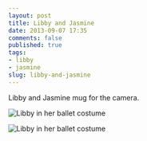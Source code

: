 ```yaml
---
layout: post
title: Libby and Jasmine
date: 2013-09-07 17:35
comments: false
published: true
tags:
- libby
- jasmine
slug: libby-and-jasmine
---
```

Libby and Jasmine mug for the camera.

![Libby in her ballet costume](http://media.eick.us/media/photographs/2013/2013-05-18/2013-05-18-libby-ballet-2013-05-18-at-11-16-56.jpg)

![Libby in her ballet costume](http://media.eick.us/media/photographs/2013/2013-05-18/2013-05-18-libby-ballet-2013-05-18-at-11-18-11.jpg)
